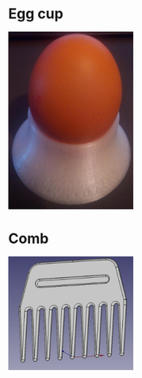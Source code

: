 # Egg cup
<img src="https://raw.githubusercontent.com/pierreblavy2/3d/main/egg_cup/capture.jpg" width="50%">


# Comb
<img src="https://raw.githubusercontent.com/pierreblavy2/3d/main/comb/comb.png" width="50%">


